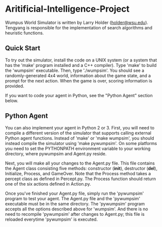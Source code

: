 # Aritificial-Intelligence-Project
Wumpus World Simulator is written by Larry Holder (holder@wsu.edu). Tengyang is responsible for the implementation of search algorithms and heuristic functions.
## Quick Start
To try out the simulator, install the code on a UNIX system (or a system that has the 'make' program installed and a C++ compiler). Type 'make' to build the 'wumpsim' executable. Then, type './wumpsim'. You should see a randomly-generated 4x4 world, information about the game state, and a prompt for the next action. When the game is over, scoring information is provided.

If you want to code your agent in Python, see the "Python Agent" section below.
## Python Agent
You can also implement your agent in Python 2 or 3. First, you will need to compile a different version of the simulator that supports calling external Python agent functions. Instead of 'make' or 'make wumpsim', you should instead compile the simulator using 'make pywumpsim'. On some platforms you need to set the PYTHONPATH environment variable to your working directory, where pywumpsim and Agent.py reside.

Next, you will make all your changes to the Agent.py file. This file contains the Agent class consisting five methods: constructor (__init__), destructor (__del__), Initialize, Process, and GameOver. Note that the Process method takes a percept class as defined in Percept.py. The Process function should return one of the six actions defined in Action.py.

Once you've finished your Agent.py file, simply run the 'pywumpsim' program to test your agent. The Agent.py file and the 'pywumpsim' executable must be in the same directory. The 'pywumpsim' program accepts all the options described above for 'wumpsim'. And there is no need to recompile 'pywumpsim' after changes to Agent.py; this file is reloaded everytime 'pywumpsim' is executed.
